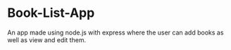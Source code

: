 # Book-List-App
An app made using node.js with express where the user can add books as well as view and edit them.
